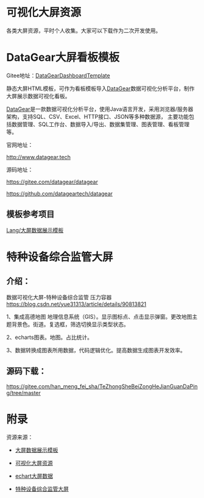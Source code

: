 # 可视化大屏资源

各类大屏资源，平时个人收集。大家可以下载作为二次开发使用。





# DataGear大屏看板模板

Gitee地址：[DataGearDashboardTemplate](https://gitee.com/datagear/DataGearDashboardTemplate)

静态大屏HTML模板，可作为看板模板导入[DataGear](http://www.datagear.tech)数据可视化分析平台，制作大屏展示数据可视化看板。

[DataGear](http://www.datagear.tech)是一款数据可视化分析平台，使用Java语言开发，采用浏览器/服务器架构，支持SQL、CSV、Excel、HTTP接口、JSON等多种数据源， 主要功能包括数据管理、SQL工作台、数据导入/导出、数据集管理、图表管理、看板管理等。

官网地址：

http://www.datagear.tech

源码地址：

https://gitee.com/datagear/datagear

https://github.com/datageartech/datagear

## 模板参考项目

[Lang/大屏数据展示模板](https://gitee.com/lvyeyou/DaShuJuZhiDaPingZhanShi)



# 特种设备综合监管大屏

## 介绍：

数据可视化大屏-特种设备综合监管 压力容器
 https://blog.csdn.net/yue31313/article/details/90813821

1、集成高德地图 地理信息系统（GIS）。显示图标点、点击显示弹窗。更改地图主题背景色。街道。复选框，筛选切换显示类型状态。

2、echarts图表。地图。占比统计。

3、数据转换成图表所用数据，代码逻辑优化。提高数据生成图表开发效率。

## 源码下载：

https://gitee.com/han_meng_fei_sha/TeZhongSheBeiZongHeJianGuanDaPing/tree/master



# 附录

资源来源：

- [大屏数据展示模板](https://gitee.com/lvyeyou/DaShuJuZhiDaPingZhanShi)

- [可视化大屏资源](https://gitee.com/longkang/bigscreen)

- [echart大屏数据](https://gitee.com/chun_cheng/echart-large-screen-data)
- [特种设备综合监管大屏](https://gitee.com/han_meng_fei_sha/TeZhongSheBeiZongHeJianGuanDaPing)

